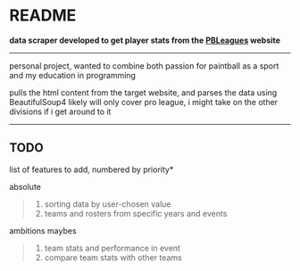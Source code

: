 # README

**data scraper developed to get player stats from the [PBLeagues](https://pbleagues.com/) website**

-----------------------------------------------------------------------------------------

personal project, wanted to combine both passion for paintball as a sport and my education in programming

pulls the html content from the target website, and parses the data using BeautifulSoup4
likely will only cover pro league, i might take on the other divisions if i get around to it

-----------------------------------------------------------------------------------------

## TODO

list of features to add, numbered by priority*

absolute

> 1. sorting data by user-chosen value
> 2. teams and rosters from specific years and events

ambitions maybes

> 1. team stats and performance in event
> 2. compare team stats with other teams
